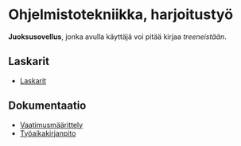 # Ohjelmistotekniikka, harjoitustyö

**Juoksusovellus**, jonka avulla käyttäjä voi pitää kirjaa *treeneistään*.

## Laskarit
- [Laskarit](./laskarit/)

## Dokumentaatio

- [Vaatimusmäärittely](./dokumentaatio/vaatimusmaarittely.md)
- [Työaikakirjanpito](./dokumentaatio/tuntikirjanpito.md)
